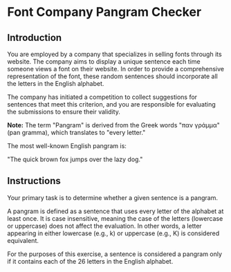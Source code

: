 # Font Company Pangram Checker

## Introduction

You are employed by a company that specializes in selling fonts through its website. The company aims to display a unique sentence each time someone views a font on their website. In order to provide a comprehensive representation of the font, these random sentences should incorporate all the letters in the English alphabet.

The company has initiated a competition to collect suggestions for sentences that meet this criterion, and you are responsible for evaluating the submissions to ensure their validity.

**Note:** The term "Pangram" is derived from the Greek words "παν γράμμα" (pan gramma), which translates to "every letter."

The most well-known English pangram is:

"The quick brown fox jumps over the lazy dog."

## Instructions

Your primary task is to determine whether a given sentence is a pangram.

A pangram is defined as a sentence that uses every letter of the alphabet at least once. It is case insensitive, meaning the case of the letters (lowercase or uppercase) does not affect the evaluation. In other words, a letter appearing in either lowercase (e.g., k) or uppercase (e.g., K) is considered equivalent.

For the purposes of this exercise, a sentence is considered a pangram only if it contains each of the 26 letters in the English alphabet.